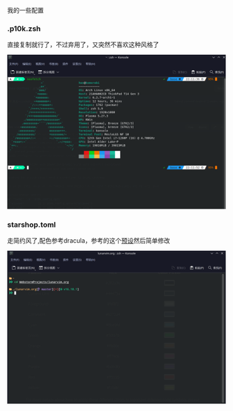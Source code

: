 
我的一些配置

### .p10k.zsh

直接复制就行了，不过弃用了，又突然不喜欢这种风格了

![](./1.png)

### starshop.toml

走简约风了,配色参考dracula，参考的这个[预设](https://starship.rs/presets/#no-nerd-fonts)然后简单修改

![](./3.png)

